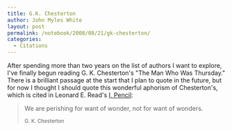 ```yaml
---
title: G.K. Chesterton
author: John Myles White
layout: post
permalink: /notebook/2008/08/21/gk-chesterton/
categories:
  - Citations
---
```


After spending more than two years on the list of authors I want to explore, I've finally begun reading G. K. Chesterton's "The Man Who Was Thursday." There is a brilliant passage at the start that I plan to quote in the future, but for now I thought I should quote this wonderful aphorism of Chesterton's, which is cited in Leonard E. Read's [I, Pencil](http://www.econlib.org/library/Essays/rdPncl1.html):

<blockquote>
<p>We are perishing for want of wonder, not for want of wonders.</p>

<small>G. K. Chesterton</small>
</blockquote>
